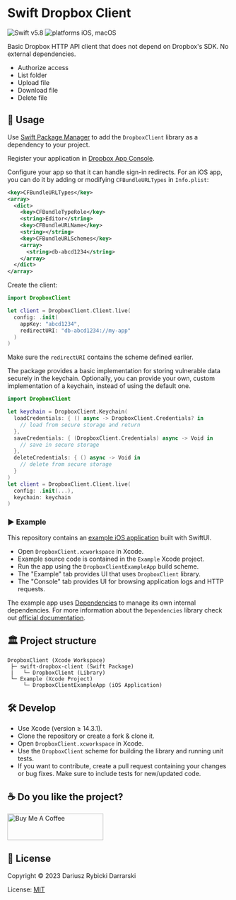 # Swift Dropbox Client

![Swift v5.8](https://img.shields.io/badge/swift-v5.8-orange.svg)
![platforms iOS, macOS](https://img.shields.io/badge/platforms-iOS,_macOS-blue.svg)

Basic Dropbox HTTP API client that does not depend on Dropbox's SDK. No external dependencies.

- Authorize access
- List folder
- Upload file
- Download file
- Delete file

## 📖 Usage

Use [Swift Package Manager](https://swift.org/package-manager/) to add the `DropboxClient` library as a dependency to your project. 

Register your application in [Dropbox App Console](https://www.dropbox.com/developers/apps).

Configure your app so that it can handle sign-in redirects. For an iOS app, you can do it by adding or modifying `CFBundleURLTypes` in `Info.plist`:

```xml
<key>CFBundleURLTypes</key>
<array>
  <dict>
    <key>CFBundleTypeRole</key>
    <string>Editor</string>
    <key>CFBundleURLName</key>
    <string></string>
    <key>CFBundleURLSchemes</key>
    <array>
      <string>db-abcd1234</string>
    </array>
  </dict>
</array>
```

Create the client:

```swift
import DropboxClient

let client = DropboxClient.Client.live(
  config: .init(
    appKey: "abcd1234",
    redirectURI: "db-abcd1234://my-app"
  )
)
```

Make sure the `redirectURI` contains the scheme defined earlier.

The package provides a basic implementation for storing vulnerable data securely in the keychain. Optionally, you can provide your own, custom implementation of a keychain, instead of using the default one.

```swift
import DropboxClient

let keychain = DropboxClient.Keychain(
  loadCredentials: { () async -> DropboxClient.Credentials? in
    // load from secure storage and return
  },
  saveCredentials: { (DropboxClient.Credentials) async -> Void in
    // save in secure storage
  },
  deleteCredentials: { () async -> Void in
    // delete from secure storage
  }
)
let client = DropboxClient.Client.live(
  config: .init(...),
  keychain: keychain
)
``` 

### ▶️ Example

This repository contains an [example iOS application](Example/DropboxClientExampleApp) built with SwiftUI.

- Open `DropboxClient.xcworkspace` in Xcode.
- Example source code is contained in the `Example` Xcode project.
- Run the app using the `DropboxClientExampleApp` build scheme.
- The "Example" tab provides UI that uses `DropboxClient` library.
- The "Console" tab provides UI for browsing application logs and HTTP requests.

The example app uses [Dependencies](https://github.com/pointfreeco/swift-dependencies) to manage its own internal dependencies. For more information about the `Dependencies` library check out [official documentation](https://pointfreeco.github.io/swift-dependencies/main/documentation/dependencies).

## 🏛 Project structure

```
DropboxClient (Xcode Workspace)
 ├─ swift-dropbox-client (Swift Package)
 |   └─ DropboxClient (Library)
 └─ Example (Xcode Project)
     └─ DropboxClientExampleApp (iOS Application)
```

## 🛠 Develop

- Use Xcode (version ≥ 14.3.1).
- Clone the repository or create a fork & clone it.
- Open `DropboxClient.xcworkspace` in Xcode.
- Use the `DropboxClient` scheme for building the library and running unit tests.
- If you want to contribute, create a pull request containing your changes or bug fixes. Make sure to include tests for new/updated code.

## ☕️ Do you like the project?

<a href="https://www.buymeacoffee.com/darrarski" target="_blank"><img src="https://cdn.buymeacoffee.com/buttons/v2/default-yellow.png" alt="Buy Me A Coffee" height="60" width="217" style="height: 60px !important;width: 217px !important;" ></a>

## 📄 License

Copyright © 2023 Dariusz Rybicki Darrarski

License: [MIT](LICENSE)
